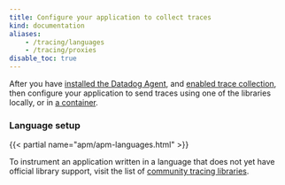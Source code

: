 ```yaml
---
title: Configure your application to collect traces
kind: documentation
aliases:
    - /tracing/languages
    - /tracing/proxies
disable_toc: true
---
```


After you have [installed the Datadog Agent][1], and [enabled trace collection][2], then configure your application to send traces using one of the libraries locally, or in [a container][3].

### Language setup

{{< partial name="apm/apm-languages.html" >}}

To instrument an application written in a language that does not yet have official library support, visit the list of [community tracing libraries][4].

[1]: /agent
[2]: /agent/apm
[3]: /tracing/enable/#containers
[4]: /developers/libraries/#apm-tracing-client-libraries
